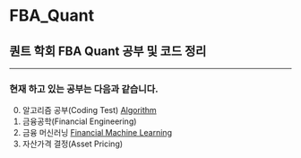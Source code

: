 # FBA_Quant

## 퀀트 학회 FBA Quant 공부 및 코드 정리
---
### 현재 하고 있는 공부는 다음과 같습니다.

0. 알고리즘 공부(Coding Test) [Algorithm](https://github.com/inandout-kr/FBA_Quant/tree/main/Coding_Test)
1. 금융공학(Financial Engineering)
2. 금융 머신러닝 [Financial Machine Learning](https://github.com/inandout-kr/FBA_Quant/tree/main/Financial_Machine_Learning/Week%201)
3. 자산가격 결정(Asset Pricing)

